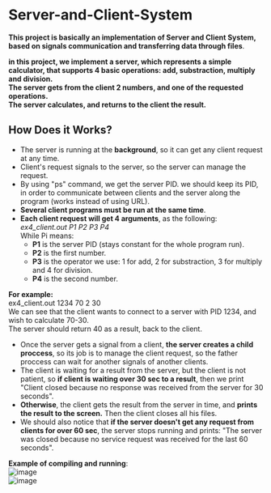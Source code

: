# Server-and-Client-System
**This project is basically an implementation of Server and Client System, based on signals communication and transferring data through files**.  
 
**in this project, we implement a server, which represents a simple calculator, that supports 4 basic operations: add, substraction, multiply and division.  
The server gets from the client 2 numbers, and one of the requested operations.  
The server calculates, and returns to the client the result.**    

## How Does it Works?  

- The server is running at the **background**, so it can get any client request at any time.  
- Client's request signals to the server, so the server can manage the request.  
- By using "ps" command, we get the server PID. we should keep its PID, in order to communicate between clients and the server along the program (works instead of using URL). 
- **Several client programs must be run at the same time**.  
- **Each client request will get 4 arguments**, as the following:  
*ex4_client.out P1 P2 P3 P4*    
While Pi means:  
  - **P1** is the server PID (stays constant for the whole   program run).  
  - **P2** is the first number.  
  - **P3** is the operator we use: 1 for add, 2 for substraction, 3 for multiply and 4 for division.  
  - **P4** is the second number.  

**For example:**    
  ex4_client.out 1234 70 2 30  
We can see that the client wants to connect to a server with PID 1234, and wish to calculate 70-30.  
The server should return 40 as a result, back to the client.  

- Once the server gets a signal from a client, **the server creates a child proccess**, so its job is to manage the client request, so the father proccess can wait for another signals of another clients.
- The client is waiting for a result from the server, but the client is not patient, so **if client is waiting over 30 sec to a result**, then we print "Client closed because no response was received from the server for 30 seconds". 
- **Otherwise**, the client gets the result from the server in time, and **prints the result to the screen.**   Then the client closes all his files.  
- We should also notice that **if the server doesn't get any request from clients for over 60 sec**, the server stops running and prints: "The server was closed because no service request was received for the last 60 seconds".  

**Example of compiling and running**:  
![image](https://user-images.githubusercontent.com/83518959/193290463-e0c7bdb8-320e-4843-8ce0-9124ee971862.png)  
![image](https://user-images.githubusercontent.com/83518959/193290718-eb0a3d4b-78a6-4ee0-baba-ee8b5b290828.png)  

